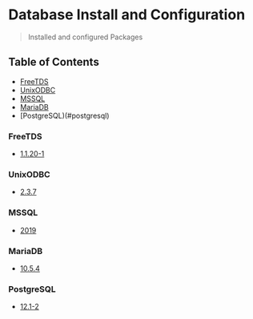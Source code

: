 # Database Install and Configuration
> Installed and configured Packages

## Table of Contents
* [FreeTDS](#freetds)
* [UnixODBC](#unixodbc)
* [MSSQL](#mssql)
* [MariaDB](#mariadb)
* [PostgreSQL)(#postgresql)

### FreeTDS
* [1.1.20-1](https://github.com/Cuates/centosinstall/tree/master/database/freetds)

### UnixODBC
* [2.3.7](https://github.com/Cuates/centosinstall/tree/master/database/unixodbc)

### MSSQL
* [2019](https://github.com/Cuates/centosinstall/tree/master/database/mssql)

### MariaDB
* [10.5.4](https://github.com/Cuates/centosinstall/tree/master/database/mariadb)

### PostgreSQL
* [12.1-2](https://github.com/Cuates/centosinstall/tree/master/database/postgresql)
